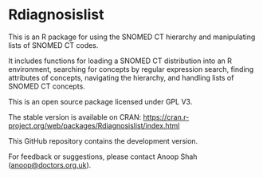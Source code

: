 # Rdiagnosislist

This is an R package for using the SNOMED CT hierarchy and manipulating
lists of SNOMED CT codes.

It includes functions for loading a SNOMED CT distribution into an R
environment, searching for concepts by regular expression search,
finding attributes of concepts, navigating the hierarchy, and handling
lists of SNOMED CT concepts.

This is an open source package licensed under GPL V3.

The stable version is available on CRAN:
https://cran.r-project.org/web/packages/Rdiagnosislist/index.html

This GitHub repository contains the development version.

For feedback or suggestions, please contact Anoop Shah
(anoop@doctors.org.uk).
